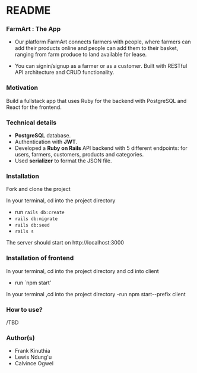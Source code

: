 # README

### FarmArt : The App
- Our platform FarmArt connects farmers with people, where farmers can add their products online and people can add them to their basket, ranging from farm produce to land available for lease.

- You can signin/signup as a farmer or as a customer. Built with RESTful API architecture and CRUD functionality. 

### Motivation
Build a fullstack app that uses Ruby for the backend with PostgreSQL and React for the frontend.  



### Technical details
- **PostgreSQL** database.
- Authentication with **JWT**.
- Developed a **Ruby on Rails** API backend with 5 different endpoints: for users, farmers, customers, products and categories.
- Used **serializer** to format the JSON file.

### Installation
Fork and clone the project 


In your terminal, cd into the project directory
- run `rails db:create`
- `rails db:migrate`
- `rails db:seed`
- `rails s`

The server should start on http://localhost:3000



### Installation of frontend
In your terminal, cd into the project directory and cd into client
- run `npm start'

In your terminal ,cd into the project directory
-run npm start--prefix client



### How to use?
/TBD


### Author(s)
* Frank Kinuthia
* Lewis Ndung'u
* Calvince Ogwel
